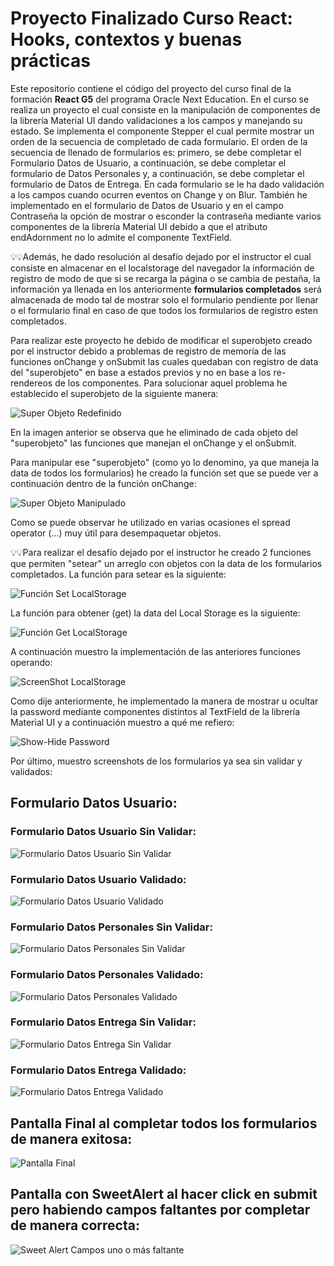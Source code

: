 # Proyecto Finalizado Curso React: Hooks, contextos y buenas prácticas

Este repositorio contiene el código del proyecto del curso final de la formación **React G5** del programa Oracle Next Education. En el curso se realiza un proyecto el cual consiste en la manipulación de componentes de la librería Material UI dando validaciones a los campos y manejando su estado. Se implementa el componente Stepper el cual permite mostrar un orden de la secuencia de completado de cada formulario. El orden de la secuencia de llenado de formularios es: primero, se debe completar el Formulario Datos de Usuario, a continuación, se debe completar el formulario de Datos Personales y, a continuación, se debe completar el formulario de Datos de Entrega. En cada formulario se le ha dado validación a los campos cuando ocurren eventos on Change y on Blur. También he implementado en el formulario de Datos de Usuario y en el campo Contraseña la opción de mostrar o esconder la contraseña mediante varios componentes de la librería Material UI debido a que el atributo endAdornment no lo admite el componente TextField.

💡💡Además, he dado resolución al desafío dejado por el instructor el cual consiste en almacenar en el localstorage del navegador la información de registro de modo de que si se recarga la página o se cambia de pestaña, la información ya llenada en los anteriormente **formularios completados** será almacenada de modo tal de mostrar solo el formulario pendiente por llenar o el formulario final en caso de que todos los formularios de registro esten completados.

Para realizar este proyecto he debido de modificar el superobjeto creado por el instructor debido a problemas de registro de memoría de las funciones onChange y onSubmit las cuales quedaban con registro de data del "superobjeto" en base a estados previos y no en base a los re-rendereos de los componentes. Para solucionar aquel problema he establecido el superobjeto de la siguiente manera:

![Super Objeto Redefinido](./Imagenes/RedefinicionSuperObjeto.png)

En la imagen anterior se observa que he eliminado de cada objeto del "superobjeto" las funciones que manejan el onChange y el onSubmit.

Para manipular ese "superobjeto" (como yo lo denomino, ya que maneja la data de todos los formularios) he creado la función set que se puede ver a continuación dentro de la función onChange:

![Super Objeto Manipulado](./Imagenes/setSuperObjeto.png)

Como se puede observar he utilizado en varias ocasiones el spread operator (...) muy útil para desempaquetar objetos.

💡💡Para realizar el desafío dejado por el instructor he creado 2 funciones que permiten "setear" un arreglo con objetos con la data de los formularios completados. La función para setear es la siguiente:

![Función Set LocalStorage](./Imagenes/FuncionSetLocalStorage.png)

La función para obtener (get) la data del Local Storage es la siguiente:

![Función Get LocalStorage](./Imagenes/FuncionGetLocalStorage.png)

A continuación muestro la implementación de las anteriores funciones operando:

![ScreenShot LocalStorage](./Imagenes/LocalStorageFuncionando.jpg)

Como dije anteriormente, he implementado la manera de mostrar u ocultar la password mediante componentes distintos al TextField de la librería Material UI y a continuación muestro a qué me refiero:

![Show-Hide Password](./Imagenes/ImplementacionImagenPassword.png)

Por último, muestro screenshots de los formularios ya sea sin validar y validados:

## Formulario Datos Usuario:

### Formulario Datos Usuario Sin Validar:

![Formulario Datos Usuario Sin Validar](/Imagenes/DatosUsuariosSinValidar.png)

### Formulario Datos Usuario Validado:

![Formulario Datos Usuario Validado](./Imagenes/DatosUsuariosValidados.png)

### Formulario Datos Personales Sin Validar:

![Formulario Datos Personales Sin Validar](./Imagenes/DatosPersonalesSinValidar.png)

### Formulario Datos Personales Validado:

![Formulario Datos Personales Validado](./Imagenes/DatosPersonalesValidados.png)

### Formulario Datos Entrega Sin Validar:

![Formulario Datos Entrega Sin Validar](./Imagenes/DatosEntregaSinValidar.png)

### Formulario Datos Entrega Validado:

![Formulario Datos Entrega Validado](./Imagenes/DatosEntregaValidados.png)

## Pantalla Final al completar todos los formularios de manera exitosa:

![Pantalla Final](./Imagenes/PantallaFinalCompletadoTodo.png)

## Pantalla con SweetAlert al hacer click en submit pero habiendo campos faltantes por completar de manera correcta:

![Sweet Alert Campos uno o más faltante](./Imagenes/SweetAlertCampoFaltante.png)
